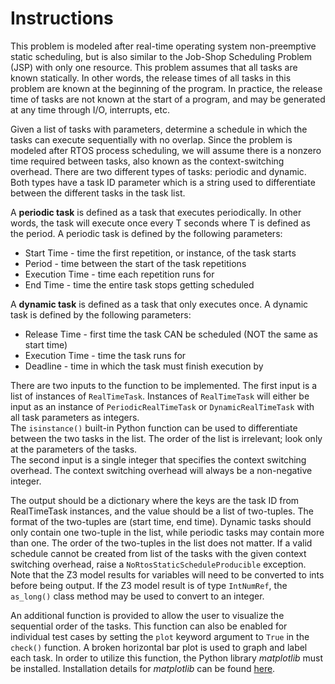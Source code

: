 # Instructions

This problem is modeled after real-time operating system non-preemptive static 
scheduling, but is also similar to the Job-Shop Scheduling Problem (JSP) with 
only one resource.  This problem assumes that all tasks are known statically.  In 
other words, the release times of all tasks in this problem are known at the beginning 
of the program.  In practice, the release time of tasks are not known at the start of a 
program, and may be generated at any time through I/O, interrupts, etc.

Given a list of tasks with parameters, determine a schedule in which
the tasks can execute sequentially with no overlap.  Since the problem is modeled 
after RTOS process scheduling, we will assume there is a nonzero time required between 
tasks, also known as the context-switching overhead. There are two different types 
of tasks: periodic and dynamic.  Both types have a task ID parameter which is a
string used to differentiate between the different tasks in the task list.

A **periodic task** is defined as a task that executes periodically.  In other words,
the task will execute once every T seconds where T is defined as the period.
A periodic task is defined by the following parameters:
* Start Time - time the first repetition, or instance, of the task starts
* Period - time between the start of the task repetitions
* Execution Time - time each repetition runs for 
* End Time - time the entire task stops getting scheduled

A **dynamic task** is defined as a task that only executes once.
A dynamic task is defined by the following parameters:
* Release Time - first time the task CAN be scheduled (NOT the same as start time)
* Execution Time - time the task runs for 
* Deadline - time in which the task must finish execution by

There are two inputs to the function to be implemented.  The first input is a list of
instances of `RealTimeTask`.  Instances of `RealTimeTask` will either be input as
an instance of `PeriodicRealTimeTask` or `DynamicRealTimeTask` with all task parameters as integers.  
The `isinstance()` built-in Python function can be used to differentiate between the two tasks 
in the list.  The order of the list is irrelevant; look only at the parameters of the tasks.  
The second input is a single integer that specifies the context switching overhead.  The context
switching overhead will always be a non-negative integer.

The output should be a dictionary where the keys are the task ID from RealTimeTask
instances, and the value should be a list of two-tuples.  The format of the two-tuples
are (start time, end time).  Dynamic tasks should only contain one two-tuple in the list,
while periodic tasks may contain more than one.  The order of the two-tuples in the list
does not matter.  If a valid schedule cannot be created from list of the tasks with the 
given context switching overhead, raise a `NoRtosStaticScheduleProducible` exception.  Note 
that the Z3 model results for variables will need to be converted to ints before being output.  If 
the Z3 model result is of type `IntNumRef`, the `as_long()` class method may be used to convert 
to an integer.

An additional function is provided to allow the user to visualize the sequential order
of the tasks.  This function can also be enabled for individual test cases by setting the
`plot` keyword argument to `True` in the `check()` function. A broken horizontal bar plot is 
used to graph and label each task. In order to utilize this function, the Python library 
*matplotlib* must be installed.  Installation details for *matplotlib* can be found 
[here](https://matplotlib.org/stable/users/installing.html).